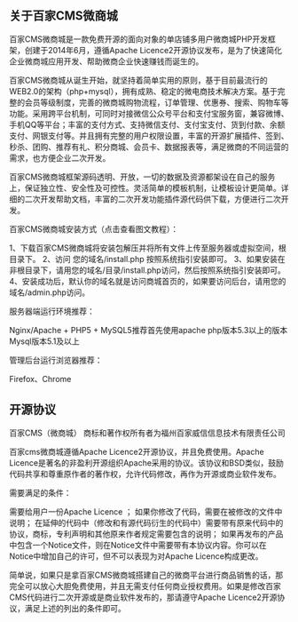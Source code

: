## 关于百家CMS微商城

百家CMS微商城是一款免费开源的面向对象的单店铺多用户微商城PHP开发框架，创建于2014年6月，遵循Apache Licence2开源协议发布，是为了快速简化企业微商城应用开发、帮助微商企业快速赚钱而诞生的。

百家CMS微商城从诞生开始，就坚持着简单实用的原则，基于目前最流行的WEB2.0的架构（php+mysql），拥有成熟、稳定的微电商技术解决方案。基于完整的会员等级制度，完善的微商城购物流程，订单管理、优惠券、搜索、购物车等功能。采用跨平台机制，可同时对接微信公众号平台和支付宝服务窗，兼容微博、手机QQ等平台；丰富的支付方式、支持微信支付、支付宝支付、货到付款、余额支付、网银支付等。并且拥有完整的用户权限设置，丰富的开源扩展插件、签到、秒杀、团购、推荐有礼、积分商城、会员卡、数据报表等，满足微商的不同运营的需求，也方便企业二次开发。

百家CMS微商城框架源码透明、开放，一切的数据及资源都架设在自己的服务上，保证独立性、安全性及可控性。灵活简单的模板机制，让模板设计更简单。详细的二次开发帮助文档，丰富的二次开发功能插件源代码供下载，方便进行二次开发。

百家CMS微商城安装方式（点击查看图文教程）：

1、下载百家CMS微商城将安装包解压并将所有文件上传至服务器或虚拟空间，根目录下。
2、访问 您的域名/install.php 按照系统指引安装即可。
3、如果安装在非根目录下，请用您的域名/目录/install.php访问，然后按照系统指引安装即可。
4、安装成功后，默认你的域名就是访问商城首页的，如果要访问后台，请用您的域名/admin.php访问。

服务器端运行环境推荐：

Nginx/Apache + PHP5 + MySQL5推荐首先使用apache
php版本5.3以上的版本
Mysql版本5.1及以上

管理后台运行浏览器推荐：

Firefox、Chrome

## 开源协议
百家CMS（微商城） 商标和著作权所有者为福州百家威信信息技术有限责任公司

百家cms微商城遵循Apache Licence2开源协议，并且免费使用。Apache Licence是著名的非盈利开源组织Apache采用的协议。该协议和BSD类似，鼓励代码共享和尊重原作者的著作权，允许代码修改，再作为开源或商业软件发布。

需要满足的条件：

需要给用户一份Apache Licence ；
如果你修改了代码，需要在被修改的文件中说明；
在延伸的代码中（修改和有源代码衍生的代码中）需要带有原来代码中的协议，商标，专利声明和其他原来作者规定需要包含的说明；
如果再发布的产品中包含一个Notice文件，则在Notice文件中需要带有本协议内容。你可以在Notice中增加自己的许可，但不可以表现为对Apache Licence构成更改。

简单说，如果只是拿百家CMS微商城搭建自己的微商平台进行商品销售的话，那完全可以放心大胆免费使用，并且无需支付任何商业授权费用。如果是修改百家CMS代码进行二次开源或是商业软件发布的，那请遵守Apache Licence2开源协议，满足上述的列出的条件即可。
